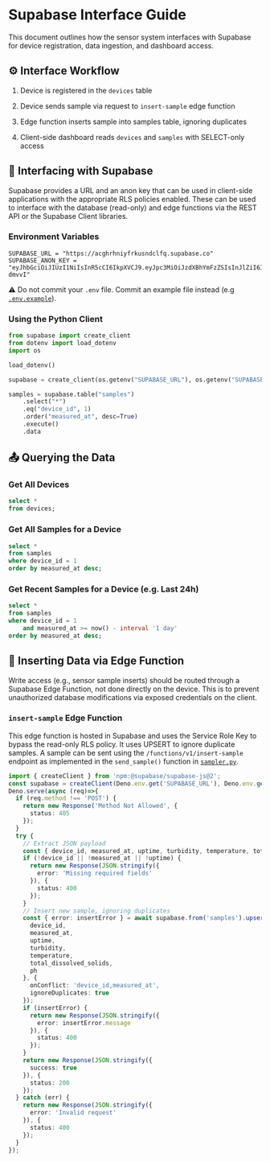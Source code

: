 # Supabase Interface Guide

This document outlines how the sensor system interfaces with Supabase for device registration, data ingestion, and dashboard access.

## ⚙️ Interface Workflow

1. Device is registered in the `devices` table

2. Device sends sample via request to `insert-sample` edge function

3. Edge function inserts sample into samples table, ignoring duplicates

4. Client-side dashboard reads `devices` and `samples` with SELECT-only access

## 🔗 Interfacing with Supabase

Supabase provides a URL and an anon key that can be used in client-side applications with the appropriate RLS policies enabled. These can be used to interface with the database (read-only) and edge functions via the REST API or the Supabase Client libraries.

### Environment Variables

```env
SUPABASE_URL = "https://acghrhniyfrkusndclfq.supabase.co"
SUPABASE_ANON_KEY = "eyJhbGciOiJIUzI1NiIsInR5cCI6IkpXVCJ9.eyJpc3MiOiJzdXBhYmFzZSIsInJlZiI6ImFjZ2hyaG5peWZya3VzbmRjbGZxIiwicm9sZSI6ImFub24iLCJpYXQiOjE3NTE1NzEyODEsImV4cCI6MjA2NzE0NzI4MX0.2lg2O1sy07xZ07HfNcPJ9vRJ4PS26Mh0g5shs-dmvvI"
```

⚠️ Do not commit your `.env` file. Commit an example file instead (e.g [`.env.example`](../.env.example)).

### Using the Python Client

```python
from supabase import create_client
from dotenv import load_dotenv
import os

load_dotenv()

supabase = create_client(os.getenv("SUPABASE_URL"), os.getenv("SUPABASE_ANON_KEY"))

samples = supabase.table("samples")
    .select("*")
    .eq("device_id", 1)
    .order("measured_at", desc=True)
    .execute()
    .data
```

## 📤 Querying the Data

### Get All Devices

```sql
select *
from devices;
```

### Get All Samples for a Device

```sql
select *
from samples
where device_id = 1
order by measured_at desc;
```

### Get Recent Samples for a Device (e.g. Last 24h)

```sql
select *
from samples
where device_id = 1
    and measured_at >= now() - interval '1 day'
order by measured_at desc;
```

## 🚦 Inserting Data via Edge Function

Write access (e.g., sensor sample inserts) should be routed through a Supabase Edge Function, not done directly on the device. This is to prevent unauthorized database modifications via exposed credentials on the client.

### `insert-sample` Edge Function

This edge function is hosted in Supabase and uses the Service Role Key to bypass the read-only RLS policy. It uses UPSERT to ignore duplicate samples. A sample can be sent using the `/functions/v1/insert-sample` endpoint as implemented in the `send_sample()` function in [`sampler.py`](../sampler.py).

```ts
import { createClient } from 'npm:@supabase/supabase-js@2';
const supabase = createClient(Deno.env.get('SUPABASE_URL'), Deno.env.get('SUPABASE_SERVICE_ROLE_KEY'));
Deno.serve(async (req)=>{
  if (req.method !== 'POST') {
    return new Response('Method Not Allowed', {
      status: 405
    });
  }
  try {
    // Extract JSON payload
    const { device_id, measured_at, uptime, turbidity, temperature, total_dissolved_solids, ph } = await req.json();
    if (!device_id || !measured_at || !uptime) {
      return new Response(JSON.stringify({
        error: 'Missing required fields'
      }), {
        status: 400
      });
    }
    // Insert new sample, ignoring duplicates
    const { error: insertError } = await supabase.from('samples').upsert({
      device_id,
      measured_at,
      uptime,
      turbidity,
      temperature,
      total_dissolved_solids,
      ph
    }, {
      onConflict: 'device_id,measured_at',
      ignoreDuplicates: true
    });
    if (insertError) {
      return new Response(JSON.stringify({
        error: insertError.message
      }), {
        status: 400
      });
    }
    return new Response(JSON.stringify({
      success: true
    }), {
      status: 200
    });
  } catch (err) {
    return new Response(JSON.stringify({
      error: 'Invalid request'
    }), {
      status: 400
    });
  }
});
```